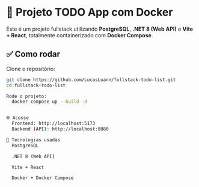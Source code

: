 # 📝 Projeto TODO App com Docker

Este é um projeto fullstack utilizando **PostgreSQL**, **.NET 8 (Web API)** e **Vite + React**, totalmente containerizado com **Docker Compose**.

## ✅ Como rodar

Clone o repositório:

```bash
git clone https://github.com/LucasLuann/fullstack-todo-list.git
cd fullstack-todo-list

Rode o projeto:
  docker compose up --build -d


🌐 Acesse
  Frontend: http://localhost:5173
  Backend (API): http://localhost:8080

🧪 Tecnologias usadas
  PostgreSQL

  .NET 8 (Web API)

  Vite + React

  Docker + Docker Compose